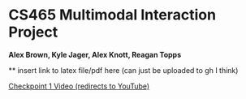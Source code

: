 # CS465 Multimodal Interaction Project
**Alex Brown, Kyle Jager, Alex Knott, Reagan Topps**

** insert link to latex file/pdf here (can just be uploaded to gh I think)

[Checkpoint 1 Video (redirects to YouTube)](https://www.youtube.com/watch?v=WosGP-4NCTI)
